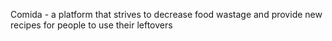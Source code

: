 Comida - a platform that strives to decrease food wastage and provide new recipes for people to use their leftovers
